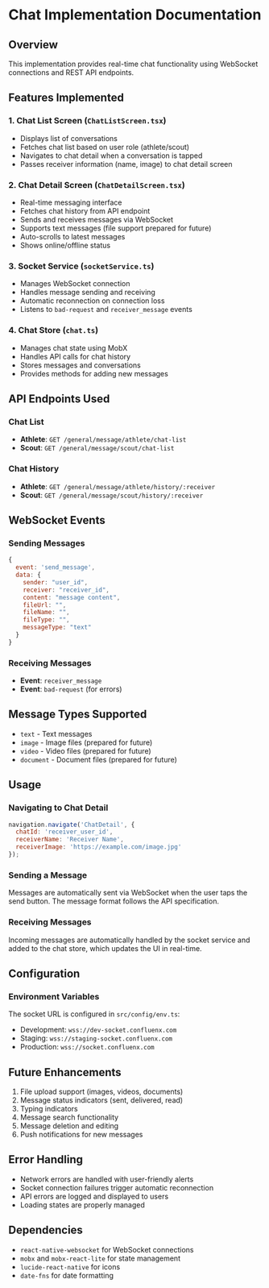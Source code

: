 # Chat Implementation Documentation

## Overview
This implementation provides real-time chat functionality using WebSocket connections and REST API endpoints.

## Features Implemented

### 1. Chat List Screen (`ChatListScreen.tsx`)
- Displays list of conversations
- Fetches chat list based on user role (athlete/scout)
- Navigates to chat detail when a conversation is tapped
- Passes receiver information (name, image) to chat detail screen

### 2. Chat Detail Screen (`ChatDetailScreen.tsx`)
- Real-time messaging interface
- Fetches chat history from API endpoint
- Sends and receives messages via WebSocket
- Supports text messages (file support prepared for future)
- Auto-scrolls to latest messages
- Shows online/offline status

### 3. Socket Service (`socketService.ts`)
- Manages WebSocket connection
- Handles message sending and receiving
- Automatic reconnection on connection loss
- Listens to `bad-request` and `receiver_message` events

### 4. Chat Store (`chat.ts`)
- Manages chat state using MobX
- Handles API calls for chat history
- Stores messages and conversations
- Provides methods for adding new messages

## API Endpoints Used

### Chat List
- **Athlete**: `GET /general/message/athlete/chat-list`
- **Scout**: `GET /general/message/scout/chat-list`

### Chat History
- **Athlete**: `GET /general/message/athlete/history/:receiver`
- **Scout**: `GET /general/message/scout/history/:receiver`

## WebSocket Events

### Sending Messages
```javascript
{
  event: 'send_message',
  data: {
    sender: "user_id",
    receiver: "receiver_id",
    content: "message content",
    fileUrl: "",
    fileName: "",
    fileType: "",
    messageType: "text"
  }
}
```

### Receiving Messages
- **Event**: `receiver_message`
- **Event**: `bad-request` (for errors)

## Message Types Supported
- `text` - Text messages
- `image` - Image files (prepared for future)
- `video` - Video files (prepared for future)
- `document` - Document files (prepared for future)

## Usage

### Navigating to Chat Detail
```javascript
navigation.navigate('ChatDetail', {
  chatId: 'receiver_user_id',
  receiverName: 'Receiver Name',
  receiverImage: 'https://example.com/image.jpg'
});
```

### Sending a Message
Messages are automatically sent via WebSocket when the user taps the send button. The message format follows the API specification.

### Receiving Messages
Incoming messages are automatically handled by the socket service and added to the chat store, which updates the UI in real-time.

## Configuration

### Environment Variables
The socket URL is configured in `src/config/env.ts`:
- Development: `wss://dev-socket.confluenx.com`
- Staging: `wss://staging-socket.confluenx.com`
- Production: `wss://socket.confluenx.com`

## Future Enhancements
1. File upload support (images, videos, documents)
2. Message status indicators (sent, delivered, read)
3. Typing indicators
4. Message search functionality
5. Message deletion and editing
6. Push notifications for new messages

## Error Handling
- Network errors are handled with user-friendly alerts
- Socket connection failures trigger automatic reconnection
- API errors are logged and displayed to users
- Loading states are properly managed

## Dependencies
- `react-native-websocket` for WebSocket connections
- `mobx` and `mobx-react-lite` for state management
- `lucide-react-native` for icons
- `date-fns` for date formatting 